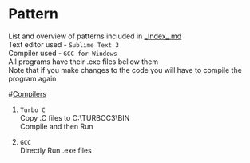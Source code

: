 # Pattern  
List and overview of patterns included in [\_Index\_.md](https://github.com/DeathBringer269/Pattern/blob/master/_Index_.md)   
Text editor used - `Sublime Text 3`   
Compiler used - `GCC for Windows`  
All programs have their .exe files bellow them   
Note that if you make changes to the code you will have to compile the program again     
  

#[Compilers](https://github.com/DeathBringer269/Pattern/blob/master/Compilers.md)   

1. `Turbo C`  
Copy .C files to C:\TURBOC3\BIN  
Compile and then Run  



2. `GCC`   
Directly Run .exe files   



